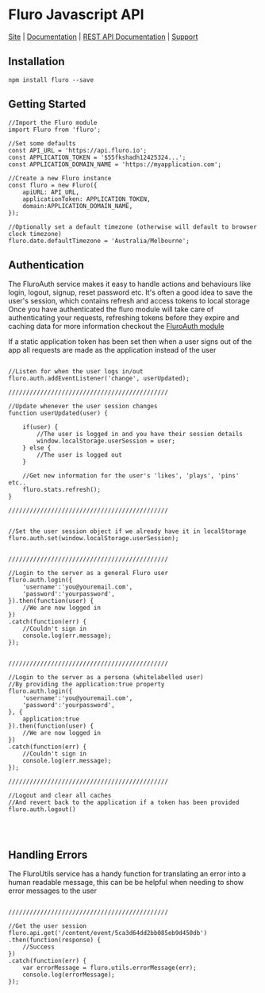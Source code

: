 


# Fluro Javascript API

[Site](https://fluro.io) |
[Documentation](https://fluro-developers.github.io/fluro/) |
[REST API Documentation](https://developer.fluro.io) |
[Support](https://support.fluro.io)


## Installation

```
npm install fluro --save
```


## Getting Started

```
//Import the Fluro module
import Fluro from 'fluro';

//Set some defaults 
const API_URL = 'https://api.fluro.io';
const APPLICATION_TOKEN = '$55fkshadh12425324...';
const APPLICATION_DOMAIN_NAME = 'https://myapplication.com'; 

//Create a new Fluro instance
const fluro = new Fluro({
    apiURL: API_URL,
    applicationToken: APPLICATION_TOKEN,
    domain:APPLICATION_DOMAIN_NAME,
});

//Optionally set a default timezone (otherwise will default to browser clock timezone)
fluro.date.defaultTimezone = 'Australia/Melbourne';

```


## Authentication
The FluroAuth service makes it easy to handle actions and behaviours like login, logout, signup, reset password etc.
It's often a good idea to save the user's session, which contains refresh and access tokens to local storage
Once you have authenticated the fluro module will take care of authenticating your requests, refreshing tokens before they expire and caching data
for more information checkout the [FluroAuth module](https://fluro-developers.github.io/fluro/FluroAuth.html)

If a static application token has been set then when a user signs out of the app all requests are made as the application instead of the user

```

//Listen for when the user logs in/out
fluro.auth.addEventListener('change', userUpdated);

/////////////////////////////////////////////

//Update whenever the user session changes
function userUpdated(user) {
    
    if(user) {
    	//The user is logged in and you have their session details
    	window.localStorage.userSession = user;
    } else {
    	//The user is logged out
    }

    //Get new information for the user's 'likes', 'plays', 'pins' etc..
    fluro.stats.refresh();
}

/////////////////////////////////////////////


//Set the user session object if we already have it in localStorage
fluro.auth.set(window.localStorage.userSession);


/////////////////////////////////////////////

//Login to the server as a general Fluro user
fluro.auth.login({
	'username':'you@youremail.com',
	'password':'yourpassword',
}).then(function(user) {
	//We are now logged in
})
.catch(function(err) {
	//Couldn't sign in
	console.log(err.message);
});


/////////////////////////////////////////////

//Login to the server as a persona (whitelabelled user)
//By providing the application:true property
fluro.auth.login({
	'username':'you@youremail.com',
	'password':'yourpassword',
}, {
	application:true
}).then(function(user) {
	//We are now logged in
})
.catch(function(err) {
	//Couldn't sign in
	console.log(err.message);
});

/////////////////////////////////////////////

//Logout and clear all caches
//And revert back to the application if a token has been provided
fluro.auth.logout()




```


## Handling Errors
The FluroUtils service has a handy function for translating an error into a human readable message, this can be 
be helpful when needing to show error messages to the user
```

/////////////////////////////////////////////

//Get the user session
fluro.api.get('/content/event/5ca3d64dd2bb085eb9d450db')
.then(function(response) {
	//Success
})
.catch(function(err) {
	var errorMessage = fluro.utils.errorMessage(err);
	console.log(errorMessage);
});




```
